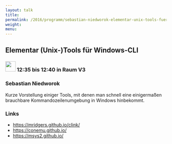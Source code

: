 ```yaml
---
layout: talk
title:
permalink: /2016/programm/sebastian-niedworok-elementar-unix-tools-fuer-windows-cli/
weight:
menu:
---
```

## Elementar (Unix-)Tools für Windows-CLI

### <img height = "32" src="../../../images/lightning.svg"> 12:35 bis 12:40 in Raum V3

### Sebastian Niedworok

Kurze Vorstellung einiger Tools, mit denen man schnell eine einigermaßen brauchbare Kommandozeilenumgebung in Windows hinbekommt.

### Links

- <a href="https://mridgers.github.io/clink/" target="_blank">https://mridgers.github.io/clink/</a>
- <a href="https://conemu.github.io/" target="_blank">https://conemu.github.io/</a>
- <a href="https://msys2.github.io/" target="_blank">https://msys2.github.io/</a>

